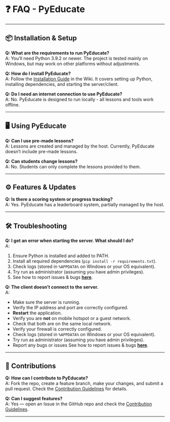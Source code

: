 # ❓ FAQ - PyEducate

---

## 📦 Installation & Setup

**Q: What are the requirements to run PyEducate?**  
A: You’ll need Python 3.9.2 or newer. The project is tested mainly on Windows, but may work on other platforms without adjustments.

**Q: How do I install PyEducate?**  
A: Follow the [Installation Guide](https://github.com/shegue77/PyEducate/wiki/Installation) in the Wiki. It covers setting up Python, installing dependencies, and starting the server/client.

**Q: Do I need an internet connection to use PyEducate?**  
A: No. PyEducate is designed to run locally - all lessons and tools work offline.

---

## 🖥️ Using PyEducate

**Q: Can I use pre-made lessons?**  
A: Lessons are created and managed by the host. Currently, PyEducate doesn’t include pre-made lessons.

**Q: Can students change lessons?**  
A: No. Students can only complete the lessons provided to them.

---

## ⚙️ Features & Updates

**Q: Is there a scoring system or progress tracking?**  
A: Yes. PyEducate has a leaderboard system, partially managed by the host.

---

## 🛠️ Troubleshooting

**Q: I get an error when starting the server. What should I do?**  
A:  
1. Ensure Python is installed and added to PATH.
2. Install all required dependencies (`pip install -r requirements.txt`).  
3. Check logs (stored in `%APPDATA%` on Windows or your OS equivalent).
4. Try run as administrator (assuming you have admin privileges).
5. See how to report issues & bugs **[here](CONTRIBUTING.md#reporting-bugs)**.

**Q: The client doesn’t connect to the server.**  
A:  
- Make sure the server is running.
- Verify the IP address and port are correctly configured.
- **Restart** the application.
- Verify you are **not** on mobile hotspot or a guest network.
- Check that both are on the same local network.
- Verify your firewall is correctly configured.
- Check logs (stored in `%APPDATA%` on Windows or your OS equivalent).
- Try run as administrator (assuming you have admin privileges).
- Report any bugs or issues See how to report issues & bugs **[here](CONTRIBUTING.md#reporting-bugs)**.

---

## 🤝 Contributions

**Q: How can I contribute to PyEducate?**  
A: Fork the repo, create a feature branch, make your changes, and submit a pull request. Check the [Contribution Guidelines](CONTRIBUTING.md#i-want-to-contribute) for details.

**Q: Can I suggest features?**  
A: Yes — open an Issue in the GitHub repo and check the [Contribution Guidelines](CONTRIBUTING.md#suggesting-enhancements).

---